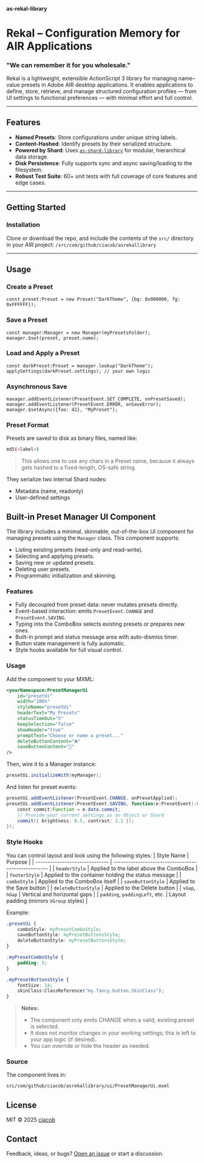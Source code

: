 #### as-rekal-library
# Rekal – Configuration Memory for AIR Applications
### "We can remember it for you wholesale."

Rekal is a lightweight, extensible ActionScript 3 library for managing name–value presets in Adobe AIR desktop applications. It enables applications to define, store, retrieve, and manage structured configuration profiles — from UI settings to functional preferences — with minimal effort and full control.

---

## Features
- **Named Presets**: Store configurations under unique string labels.
- **Content-Hashed**: Identify presets by their serialized structure.
- **Powered by Shard**: Uses [`as-shard-library`](https://github.com/ciacob/as-shard-library) for modular, hierarchical data storage.
- **Disk Persistence**: Fully supports sync and async saving/loading to the filesystem.
- **Robust Test Suite**: 60+ unit tests with full coverage of core features and edge cases.

---

## Getting Started

### Installation
Clone or download the repo, and include the contents of the `src/` directory in your AIR project:
`/src/com/github/ciacob/asrekallibrary`

---

## Usage

### Create a Preset
```as3
const preset:Preset = new Preset("DarkTheme", {bg: 0x000000, fg: 0xFFFFFF});
```

### Save a Preset
```as3
const manager:Manager = new Manager(myPresetsFolder);
manager.$set(preset, preset.name);
```

### Load and Apply a Preset
```as3
const darkPreset:Preset = manager.lookup("DarkTheme");
applySettings(darkPreset.settings); // your own logic
```

### Asynchronous Save
```as3
manager.addEventListener(PresetEvent.SET_COMPLETE, onPresetSaved);
manager.addEventListener(PresetEvent.ERROR, onSaveError);
manager.$setAsync({foo: 42}, "MyPreset");
```

### Preset Format
Presets are saved to disk as binary files, named like:
```bash
md5(<label>)
```
> This allows one to use any chars in a Preset name, because it always gets hashed to a fixed-length, OS-safe string.

They serialize two internal Shard nodes:
- Metadata (name, readonly)
- User-defined settings

## Built-in Preset Manager UI Component
The library includes a minimal, skinnable, out-of-the-box UI component for managing presets using the `Manager` class. This component supports:
- Listing existing presets (read-only and read-write).
- Selecting and applying presets.
- Saving new or updated presets.
- Deleting user presets.
- Programmatic initialization and skinning.

### Features
- Fully decoupled from preset data: never mutates presets directly.
- Event-based interaction: emits `PresetEvent.CHANGE` and `PresetEvent.SAVING`.
- Typing into the ComboBox selects existing presets or prepares new ones.
- Built-in prompt and status message area with auto-dismiss timer.
- Button state management is fully automatic.
- Style hooks available for full visual control.

### Usage
Add the component to your MXML:
```xml
<yourNamespace:PresetManagerUi
    id="presetUi"
    width="100%"
    styleName="presetUi"
    headerText="My Presets"
    statusTimeOut="5"
    keepSelection="false"
    showHeader="true"
    promptText="Choose or name a preset..."
    deleteButtonContent="❌"
    saveButtonContent="💾"
/>
```

Then, wire it to a Manager instance:
```actionscript
presetUi.initializeWith(myManager);
```

And listen for preset events:
```actionscript
presetUi.addEventListener(PresetEvent.CHANGE, onPresetApplied);
presetUi.addEventListener(PresetEvent.SAVING, function(e:PresetEvent):void {
    const commit:Function = e.data.commit;
    // Provide your current settings as an Object or Shard
    commit({ brightness: 0.5, contrast: 1.2 });
});
```

### Style Hooks
You can control layout and look using the following styles:
| Style Name                     | Purpose                                             |
| ------------------------------ | --------------------------------------------------- |
| `headerStyle`                  | Applied to the label above the ComboBox             |
| `footerStyle`                  | Applied to the container holding the status message |
| `comboStyle`                   | Applied to the ComboBox itself                      |
| `saveButtonStyle`              | Applied to the Save button                          |
| `deleteButtonStyle`            | Applied to the Delete button                        |
| `vGap`, `hGap`                 | Vertical and horizontal gaps                        |
| `padding`, `paddingLeft`, etc. | Layout padding (mirrors `VGroup` styles)            |

Example:
```css
.presetUi {
    comboStyle: myPresetComboStyle;
    saveButtonStyle: myPresetButtonsStyle;
    deleteButtonStyle: myPresetButtonsStyle;
}

.myPresetComboStyle {
    padding: 5;
}

.myPresetButtonsStyle {
    fontSize: 14;
    skinClass:ClassReference("my.fancy.button.SkinClass");
}
```

> **Notes:**
> - The component only emits CHANGE when a valid, existing preset is selected.
> - It does not monitor changes in your working settings; this is left to your app logic (if desired).
> - You can override or hide the header as needed.

### Source
The component lives in:
```bash
src/com/github/ciacob/asrekallibrary/ui/PresetManagerUi.mxml
```

## License
MIT © 2025 [ciacob](https://github.com/ciacob)

## Contact
Feedback, ideas, or bugs? [Open an issue](https://github.com/ciacob/as-rekal-library/issues) or start a discussion.